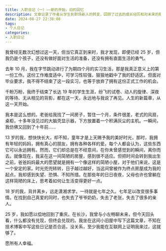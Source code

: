 ```yaml
---
title: 入职日记（一）——新的开始，旧的回忆
description: 文章记录了作者从学生到职场新人的转变，回顾了过去的成长经历和对未来的期待。作者在简陋的房间中感受到时光的流转和生活的变迁，表达了对过去美好时光的怀念和对未来的不确定感。
date: 2024-08-27 22:38:08
tags:
- 个人日记
categories:
- 入职日记
---
```


我曾经无数次幻想过这一天，但当它真正到来时，我才发现，即便已经 25 岁，但我仍是个孩子，还没有做好面对生活的准备，还没有拥有直面生活的勇气。

去年 10 月，我在字节跳动进行了为期四个月的实习生活，那是我真正意义上的第一份工作。这份工作难度适中，可学习性较强，狠狠地戳中了我的舒适区。但面对毕业要求，我不得不结束了这一段实习，也等于放弃了拥有这份正式工作的机会。

千盼万盼，我终于结束了长达 19 年的学生生涯，纷飞的试卷、动人的旋律、深夜的等待、无从相见的背影，都在这一天，永远地与我说了再见。人生的新篇章，从这一天开始。

我本是这么想的。老爸给我找了一间房子，暂住一个月，条件很差，老式的风扇，桌柜，十多年没见过的大脑壳显示器，下方放置着一个积满灰尘的主机。一瞬间，我仿佛又回到了十年前……

13 岁的我，想快快长大，却不知，童年才是上天赐予我的美好时光，那时，我拥有年轻的妈妈，拥有真心的朋友，拥有各种各样的爱。每个人都会认为，这些东西它可以永远拥有。然而，它们却总是在不经意间，在你未曾感觉到的瞬间，离你而去。就像现在，我呆在这一间简陋的房屋，感到很不适应。但把时间会转到我出生之前，爸爸妈妈最大的愿望就是拥有一个像这样的简陋小屋，对于他们来说，这是一个安定的家。时光兜兜转转，日子越过越好，当这间曾被作为终点房屋成为我的起点，我却感到失望、恐惧、不知所措。在那些年的日日夜夜，父母也许也曾躺在这样简陋的床上，思考着如何让生活变得更好一点。

18 岁的我，背井离乡，远走潇湘求学，一待就是七年之久。七年足以改变很多事情。在找到自己真爱的同时，也失去了爷爷奶奶，失去了老张，失去了很多的亲人。

25 岁，我如愿以偿地回到了重庆。在长沙，我曾与小左畅聊未来，但今天回头看，什么都没有兑现，但终会兑现的。我坐在这间小旧屋中写下这篇文章，不知在技术博客中写这些日记是否合适，没关系，至少我能在互联网上证明我来过，这就够了。

愿所有人幸福。
